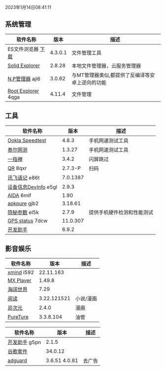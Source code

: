 2023年1月14日08:41:11

## 系统管理

| 软件名称                                                     | 版本    | 描述                                            |
| ------------------------------------------------------------ | ------- | ----------------------------------------------- |
| ES文件浏览器 [下载](https://pan.lanzoub.com/b0f1d7s2h)       | 4.3.0.1 | 文件管理工具                                    |
| [Solid Explorer](https://pan.lanzoub.com/b0f19gdfa)          | 2.8.28  | 本地文件管理器，云服务管理器                    |
| [N.P管理器](https://pan.lanzoub.com/b06m0cevg?pwd=aji6)  aji6 | 3.0.62  | 与MT管理器类似,都提供了反编译等安卓上逆向的功能 |
| [Root Explorer](https://pan.lanzoub.com/b06ll1dfi?pwd=4qga)  4qga | 4.11.4  | 文件管理                                        |



## 工具

| 软件名称                                                     | 版本     | 描述                       |
| ------------------------------------------------------------ | -------- | -------------------------- |
| [Ookla Speedtest](https://pan.lanzoub.com/b0f19i6af)         | 4.8.3    | 手机网速测试工具           |
| [泰尔网测](https://www.coolapk.com/apk/com.knowyou.perception) | 1.3.27   | 手机网速测试工具           |
| [一指禅](https://estar.lanzoub.com/11o)                      | 3.4.2    | 闪屏跳过                   |
| [QR](https://www.lanzoub.com/b06lnskqf?pwd=8qxr)  8qxr       | 2.7\.3-P | 扫码                       |
| [讯飞语记](https://pan.lanzoub.com/b06llc0sj?pwd=e86t) e86t  | 7.0.1387 |                            |
| [设备信息DevInfo](https://pan.lanzoub.com/b06mcp2le?pwd=e5gl)  e5gl | 2.9.3    |                            |
| [AIDA](https://www.lanzoub.com/b06lo9kqh?pwd=6mif)  6mif     | 1.90     |                            |
| [apkpure](https://www.lanzoub.com/b06ljuo9a?pwd=gjb2)  gjb2  | 3.18.61  |                            |
| [隐秘参数](https://myqqjd.lanzoub.com/b06mhavbi?pwd=el5k)  el5k | 2.7.9    | 提供手机硬件检测和性能测试 |
| [GPS status](https://myqqjd.lanzoub.com/b06ltxx5i?pwd=7dcw)  7dcw | 11.0.307 |                            |
| [开发助手](https://pan.lanzoub.com/b06lmdxmd)                | 6.9.2    |                            |



## 影音娱乐

| 软件名称                                                   | 版本        | 描述      |
| ---------------------------------------------------------- | ----------- | --------- |
| [xmind](https://pan.lanzoub.com/b06lkjpah?pwd=i592)   i592 | 22.11.163   |           |
| [MX Player](https://pan.lanzoub.com/b0f19eo3c)             | 1.49.8      |           |
| [海阔世界](https://haikuo.lanzoub.com/u/GoldRiver)         | 7.29        |           |
| [阅读](https://www.coolapk.com/apk/256030)                 | 3.22.121521 | 小说/漫画 |
| [异次元](https://www.lanzoub.com/b595600)                  | 2.4.0       | 漫画      |
| [PureTure](https://pan.lanzoub.com/b0f2lkrab)              | 3.3.8.104   | 油管      |





| 软件名称                                                    | 版本          | 描述   |
| ----------------------------------------------------------- | ------------- | ------ |
| [开发助手](https://pan.lanzoub.com/b06m5xvtc?pwd=g5pn) g5pn | 2.1.5         |        |
| [谷歌套件]( https://pan.lanzoub.com/b0f195fyf)              | 34.0.12       |        |
| [adguard](https://pan.lanzoub.com/b0f19420h)                | 3.6.51 4.0.81 | 去广告 |

